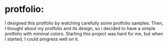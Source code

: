 # protfolio:
I designed this protfolio by watching carefully some protfolio samples. Then, I thought about my protfolio and its design, so i decided to have a simple protfolio with minimal colors. Starting this project was hard for me, but when I started, I could progress well on it.
